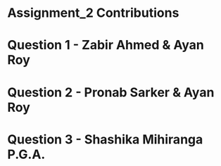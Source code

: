 # Assignment_2 Contributions 

# Question 1 - Zabir Ahmed & Ayan Roy
# Question 2 - Pronab Sarker & Ayan Roy
# Question 3 - Shashika Mihiranga P.G.A.
